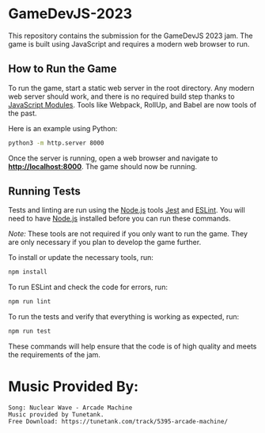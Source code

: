 # GameDevJS-2023
This repository contains the submission for the GameDevJS 2023 jam. The game is built using JavaScript and requires a modern web browser to run.

## How to Run the Game
To run the game, start a static web server in the root directory. Any modern web server should work, and there is no required build step thanks to [JavaScript Modules](https://developer.mozilla.org/en-US/docs/Web/JavaScript/Guide/Modules). Tools like Webpack, RollUp, and Babel are now tools of the past.

Here is an example using Python:

```bash
python3 -m http.server 8000
```

Once the server is running, open a web browser and navigate to **[http://localhost:8000](http://localhost:8000)**. The game should now be running.

## Running Tests
Tests and linting are run using the [Node.js](https://nodejs.org/) tools [Jest](https://jestjs.io/) and [ESLint](https://eslint.org/). You will need to have [Node.js](https://nodejs.org/) installed before you can run these commands.

*Note:* These tools are not required if you only want to run the game. They are only necessary if you plan to develop the game further.

To install or update the necessary tools, run:

```bash
npm install
```

To run ESLint and check the code for errors, run:

```bash
npm run lint
```

To run the tests and verify that everything is working as expected, run:

```bash
npm run test
```

These commands will help ensure that the code is of high quality and meets the requirements of the jam.


# Music Provided By:

```
Song: Nuclear Wave - Arcade Machine
Music provided by Tunetank.
Free Download: https://tunetank.com/track/5395-arcade-machine/
```

